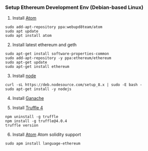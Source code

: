 ### Setup Ethereum Development Env (Debian-based Linux)

1) Install [Atom](https://atom.io)
```
sudo add-apt-repository ppa:webupd8team/atom
sudo apt update
sudo apt install atom
```

2) Install latest ethereum and geth
```
sudo apt-get install software-properties-common
sudo add-apt-repository -y ppa:ethereum/ethereum
sudo apt-get update
sudo apt-get install ethereum
```

3) Install [node](https://nodejs.org/en/)
```
curl -sL https://deb.nodesource.com/setup_8.x | sudo -E bash -
sudo apt-get install -y nodejs
```

4) Install [Ganache](http://truffleframework.com/ganache/)

5) Install [Truffle 4](https://truffleframework.com)
```
npm uninstall -g truffle
npm install -g truffle@4.0.4
truffle version
```

6) Install [Atom](https://atom.io/)
Atom solidity support
```
sudo apm install language-ethereum
```
